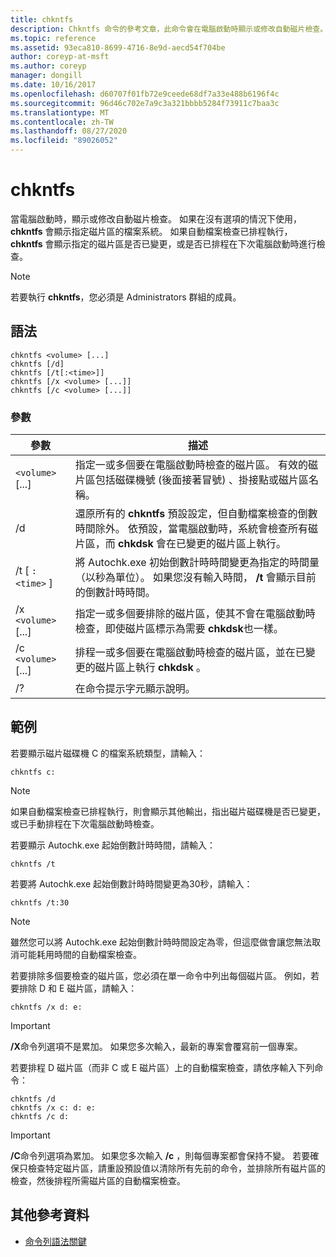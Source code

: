 ```yaml
---
title: chkntfs
description: Chkntfs 命令的參考文章，此命令會在電腦啟動時顯示或修改自動磁片檢查。
ms.topic: reference
ms.assetid: 93eca810-8699-4716-8e9d-aecd54f704be
author: coreyp-at-msft
ms.author: coreyp
manager: dongill
ms.date: 10/16/2017
ms.openlocfilehash: d60707f01fb72e9ceede68df7a33e488b6196f4c
ms.sourcegitcommit: 96d46c702e7a9c3a321bbbb5284f73911c7baa3c
ms.translationtype: MT
ms.contentlocale: zh-TW
ms.lasthandoff: 08/27/2020
ms.locfileid: "89026052"
---
```

# <a name="chkntfs"></a>chkntfs

當電腦啟動時，顯示或修改自動磁片檢查。 如果在沒有選項的情況下使用， **chkntfs** 會顯示指定磁片區的檔案系統。 如果自動檔案檢查已排程執行， **chkntfs** 會顯示指定的磁片區是否已變更，或是否已排程在下次電腦啟動時進行檢查。

> [!NOTE]
> 若要執行 **chkntfs**，您必須是 Administrators 群組的成員。

## <a name="syntax"></a>語法

```
chkntfs <volume> [...]
chkntfs [/d]
chkntfs [/t[:<time>]]
chkntfs [/x <volume> [...]]
chkntfs [/c <volume> [...]]
```

### <a name="parameters"></a>參數

| 參數 | 描述 |
| --------- | ----------- |
| `<volume>` [...] | 指定一或多個要在電腦啟動時檢查的磁片區。 有效的磁片區包括磁碟機號 (後面接著冒號) 、掛接點或磁片區名稱。 |
| /d | 還原所有的 **chkntfs** 預設設定，但自動檔案檢查的倒數時間除外。 依預設，當電腦啟動時，系統會檢查所有磁片區，而 **chkdsk** 會在已變更的磁片區上執行。 |
| /t [ `:<time>` ] | 將 Autochk.exe 初始倒數計時時間變更為指定的時間量（以秒為單位）。 如果您沒有輸入時間， **/t** 會顯示目前的倒數計時時間。 |
| /x `<volume>` [...] | 指定一或多個要排除的磁片區，使其不會在電腦啟動時檢查，即使磁片區標示為需要 **chkdsk**也一樣。 |
| /c `<volume>` [...] | 排程一或多個要在電腦啟動時檢查的磁片區，並在已變更的磁片區上執行 **chkdsk** 。 |
| /? | 在命令提示字元顯示說明。 |

## <a name="examples"></a>範例

若要顯示磁片磁碟機 C 的檔案系統類型，請輸入：

```
chkntfs c:
```

> [!NOTE]
> 如果自動檔案檢查已排程執行，則會顯示其他輸出，指出磁片磁碟機是否已變更，或已手動排程在下次電腦啟動時檢查。

若要顯示 Autochk.exe 起始倒數計時時間，請輸入：

```
chkntfs /t
```

若要將 Autochk.exe 起始倒數計時時間變更為30秒，請輸入：

```
chkntfs /t:30
```

> [!NOTE]
> 雖然您可以將 Autochk.exe 起始倒數計時時間設定為零，但這麼做會讓您無法取消可能耗用時間的自動檔案檢查。

若要排除多個要檢查的磁片區，您必須在單一命令中列出每個磁片區。 例如，若要排除 D 和 E 磁片區，請輸入：

```
chkntfs /x d: e:
```

> [!IMPORTANT]
> **/X**命令列選項不是累加。 如果您多次輸入，最新的專案會覆寫前一個專案。

若要排程 D 磁片區（而非 C 或 E 磁片區）上的自動檔案檢查，請依序輸入下列命令：

```
chkntfs /d
chkntfs /x c: d: e:
chkntfs /c d:
```

> [!IMPORTANT]
> **/C**命令列選項為累加。 如果您多次輸入 **/c** ，則每個專案都會保持不變。 若要確保只檢查特定磁片區，請重設預設值以清除所有先前的命令，並排除所有磁片區的檢查，然後排程所需磁片區的自動檔案檢查。

## <a name="additional-references"></a>其他參考資料

- [命令列語法關鍵](command-line-syntax-key.md)
